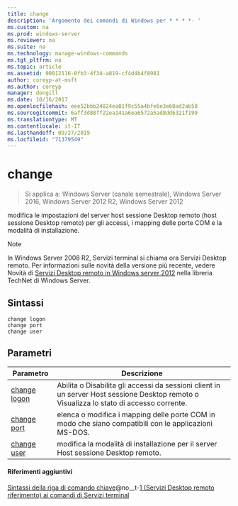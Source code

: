 ```yaml
---
title: change
description: 'Argomento dei comandi di Windows per * * * *- '
ms.custom: na
ms.prod: windows-server
ms.reviewer: na
ms.suite: na
ms.technology: manage-windows-commands
ms.tgt_pltfrm: na
ms.topic: article
ms.assetid: 90012116-0fb3-4f34-a819-cf4d4b4f8981
author: coreyp-at-msft
ms.author: coreyp
manager: dongill
ms.date: 10/16/2017
ms.openlocfilehash: eee52bbb24824ea01f9c55a4bfe6e3e60ad2ab58
ms.sourcegitcommit: 6aff3d88ff22ea141a6ea6572a5ad8dd6321f199
ms.translationtype: MT
ms.contentlocale: it-IT
ms.lasthandoff: 09/27/2019
ms.locfileid: "71379549"
---
```

# <a name="change"></a>change

>Si applica a: Windows Server (canale semestrale), Windows Server 2016, Windows Server 2012 R2, Windows Server 2012

modifica le impostazioni del server host sessione Desktop remoto (host sessione Desktop remoto) per gli accessi, i mapping delle porte COM e la modalità di installazione.
> [!NOTE]
> In Windows Server 2008 R2, Servizi terminal si chiama ora Servizi Desktop remoto. Per informazioni sulle novità della versione più recente, vedere Novità di [Servizi Desktop remoto in Windows server 2012](https://technet.microsoft.com/library/hh831527) nella libreria TechNet di Windows Server.
> ## <a name="syntax"></a>Sintassi
> ```
> change logon
> change port
> change user
> ```
> ## <a name="parameters"></a>Parametri
> 
> |            Parametro            |                                                   Descrizione                                                   |
> |---------------------------------|-----------------------------------------------------------------------------------------------------------------|
> | [change logon](change-logon.md) | Abilita o Disabilita gli accessi da sessioni client in un server Host sessione Desktop remoto o Visualizza lo stato di accesso corrente. |
> |  [change port](change-port.md)  |                elenca o modifica i mapping delle porte COM in modo che siano compatibili con le applicazioni MS-DOS.                |
> |  [change user](change-user.md)  |                            modifica la modalità di installazione per il server Host sessione Desktop remoto.                             |
> 
> #### <a name="additional-references"></a>Riferimenti aggiuntivi
> [Sintassi della riga di comando chiave](command-line-syntax-key.md)@no__t-[1 &#40;Servizi Desktop remoto riferimento&#41; ai comandi di Servizi terminal](remote-desktop-services-terminal-services-command-reference.md)
